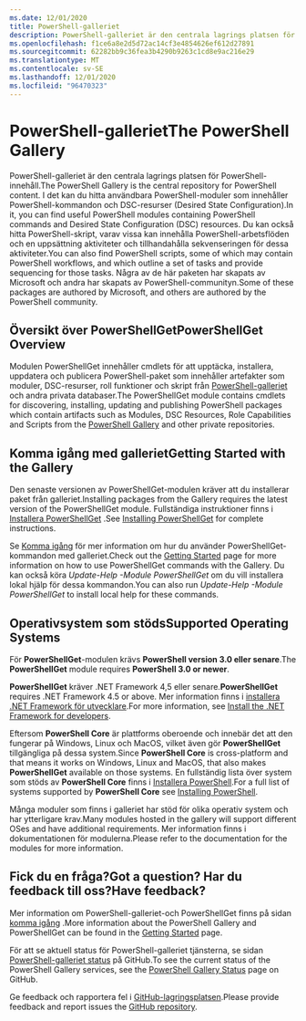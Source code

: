 ```yaml
---
ms.date: 12/01/2020
title: PowerShell-galleriet
description: PowerShell-galleriet är den centrala lagrings platsen för PowerShell-moduler, skript och DSC-resurser.
ms.openlocfilehash: f1ce6a8e2d5d72ac14cf3e4854626ef612d27891
ms.sourcegitcommit: 62282bb9c36fea3b4290b9263c1cd8e9ac216e29
ms.translationtype: MT
ms.contentlocale: sv-SE
ms.lasthandoff: 12/01/2020
ms.locfileid: "96470323"
---
```

# <a name="the-powershell-gallery"></a><span data-ttu-id="a243b-103">PowerShell-galleriet</span><span class="sxs-lookup"><span data-stu-id="a243b-103">The PowerShell Gallery</span></span>

<span data-ttu-id="a243b-104">PowerShell-galleriet är den centrala lagrings platsen för PowerShell-innehåll.</span><span class="sxs-lookup"><span data-stu-id="a243b-104">The PowerShell Gallery is the central repository for PowerShell content.</span></span> <span data-ttu-id="a243b-105">I det kan du hitta användbara PowerShell-moduler som innehåller PowerShell-kommandon och DSC-resurser (Desired State Configuration).</span><span class="sxs-lookup"><span data-stu-id="a243b-105">In it, you can find useful PowerShell modules containing PowerShell commands and Desired State Configuration (DSC) resources.</span></span>
<span data-ttu-id="a243b-106">Du kan också hitta PowerShell-skript, varav vissa kan innehålla PowerShell-arbetsflöden och en uppsättning aktiviteter och tillhandahålla sekvenseringen för dessa aktiviteter.</span><span class="sxs-lookup"><span data-stu-id="a243b-106">You can also find PowerShell scripts, some of which may contain PowerShell workflows, and which outline a set of tasks and provide sequencing for those tasks.</span></span> <span data-ttu-id="a243b-107">Några av de här paketen har skapats av Microsoft och andra har skapats av PowerShell-communityn.</span><span class="sxs-lookup"><span data-stu-id="a243b-107">Some of these packages are authored by Microsoft, and others are authored by the PowerShell community.</span></span>

## <a name="powershellget-overview"></a><span data-ttu-id="a243b-108">Översikt över PowerShellGet</span><span class="sxs-lookup"><span data-stu-id="a243b-108">PowerShellGet Overview</span></span>

<span data-ttu-id="a243b-109">Modulen PowerShellGet innehåller cmdlets för att upptäcka, installera, uppdatera och publicera PowerShell-paket som innehåller artefakter som moduler, DSC-resurser, roll funktioner och skript från [PowerShell-galleriet](https://www.PowerShellGallery.com) och andra privata databaser.</span><span class="sxs-lookup"><span data-stu-id="a243b-109">The PowerShellGet module contains cmdlets for discovering, installing, updating and publishing PowerShell packages which contain artifacts such as Modules, DSC Resources, Role Capabilities and Scripts from the [PowerShell Gallery](https://www.PowerShellGallery.com) and other private repositories.</span></span>

## <a name="getting-started-with-the-gallery"></a><span data-ttu-id="a243b-110">Komma igång med galleriet</span><span class="sxs-lookup"><span data-stu-id="a243b-110">Getting Started with the Gallery</span></span>

<span data-ttu-id="a243b-111">Den senaste versionen av PowerShellGet-modulen kräver att du installerar paket från galleriet.</span><span class="sxs-lookup"><span data-stu-id="a243b-111">Installing packages from the Gallery requires the latest version of the PowerShellGet module.</span></span> <span data-ttu-id="a243b-112">Fullständiga instruktioner finns i [Installera PowerShellGet](installing-psget.md) .</span><span class="sxs-lookup"><span data-stu-id="a243b-112">See [Installing PowerShellGet](installing-psget.md) for complete instructions.</span></span>

<span data-ttu-id="a243b-113">Se [Komma igång](getting-started.md) för mer information om hur du använder PowerShellGet-kommandon med galleriet.</span><span class="sxs-lookup"><span data-stu-id="a243b-113">Check out the [Getting Started](getting-started.md) page for more information on how to use PowerShellGet commands with the Gallery.</span></span> <span data-ttu-id="a243b-114">Du kan också köra *Update-Help -Module PowerShellGet* om du vill installera lokal hjälp för dessa kommandon.</span><span class="sxs-lookup"><span data-stu-id="a243b-114">You can also run *Update-Help -Module PowerShellGet* to install local help for these commands.</span></span>

## <a name="supported-operating-systems"></a><span data-ttu-id="a243b-115">Operativsystem som stöds</span><span class="sxs-lookup"><span data-stu-id="a243b-115">Supported Operating Systems</span></span>

<span data-ttu-id="a243b-116">För **PowerShellGet**-modulen krävs **PowerShell version 3.0 eller senare**.</span><span class="sxs-lookup"><span data-stu-id="a243b-116">The **PowerShellGet** module requires **PowerShell 3.0 or newer**.</span></span>

<span data-ttu-id="a243b-117">**PowerShellGet** kräver .NET Framework 4,5 eller senare.</span><span class="sxs-lookup"><span data-stu-id="a243b-117">**PowerShellGet** requires .NET Framework 4.5 or above.</span></span> <span data-ttu-id="a243b-118">Mer information finns i [installera .NET Framework för utvecklare](/dotnet/framework/install/guide-for-developers).</span><span class="sxs-lookup"><span data-stu-id="a243b-118">For more information, see [Install the .NET Framework for developers](/dotnet/framework/install/guide-for-developers).</span></span>

<span data-ttu-id="a243b-119">Eftersom **PowerShell Core** är plattforms oberoende och innebär det att den fungerar på Windows, Linux och MacOS, vilket även gör **PowerShellGet** tillgängliga på dessa system.</span><span class="sxs-lookup"><span data-stu-id="a243b-119">Since **PowerShell Core** is cross-platform and that means it works on Windows, Linux and MacOS, that also makes **PowerShellGet** available on those systems.</span></span> <span data-ttu-id="a243b-120">En fullständig lista över system som stöds av **PowerShell Core** finns i [Installera PowerShell](/powershell/scripting/install/installing-powershell).</span><span class="sxs-lookup"><span data-stu-id="a243b-120">For a full list of systems supported by **PowerShell Core** see [Installing PowerShell](/powershell/scripting/install/installing-powershell).</span></span>

<span data-ttu-id="a243b-121">Många moduler som finns i galleriet har stöd för olika operativ system och har ytterligare krav.</span><span class="sxs-lookup"><span data-stu-id="a243b-121">Many modules hosted in the gallery will support different OSes and have additional requirements.</span></span>
<span data-ttu-id="a243b-122">Mer information finns i dokumentationen för modulerna.</span><span class="sxs-lookup"><span data-stu-id="a243b-122">Please refer to the documentation for the modules for more information.</span></span>

## <a name="got-a-question-have-feedback"></a><span data-ttu-id="a243b-123">Fick du en fråga?</span><span class="sxs-lookup"><span data-stu-id="a243b-123">Got a question?</span></span> <span data-ttu-id="a243b-124">Har du feedback till oss?</span><span class="sxs-lookup"><span data-stu-id="a243b-124">Have feedback?</span></span>

<span data-ttu-id="a243b-125">Mer information om PowerShell-galleriet-och PowerShellGet finns på sidan [komma igång](getting-started.md) .</span><span class="sxs-lookup"><span data-stu-id="a243b-125">More information about the PowerShell Gallery and PowerShellGet can be found in the [Getting Started](getting-started.md) page.</span></span>

<span data-ttu-id="a243b-126">För att se aktuell status för PowerShell-galleriet tjänsterna, se sidan [PowerShell-galleriet status](https://github.com/PowerShell/PowerShellGallery/blob/master/psgallery_status.md) på GitHub.</span><span class="sxs-lookup"><span data-stu-id="a243b-126">To see the current status of the PowerShell Gallery services, see the [PowerShell Gallery Status](https://github.com/PowerShell/PowerShellGallery/blob/master/psgallery_status.md) page on GitHub.</span></span>

<span data-ttu-id="a243b-127">Ge feedback och rapportera fel i [GitHub-lagringsplatsen](https://github.com/PowerShell/PowerShellGallery/issues).</span><span class="sxs-lookup"><span data-stu-id="a243b-127">Please provide feedback and report issues the [GitHub repository](https://github.com/PowerShell/PowerShellGallery/issues).</span></span>
